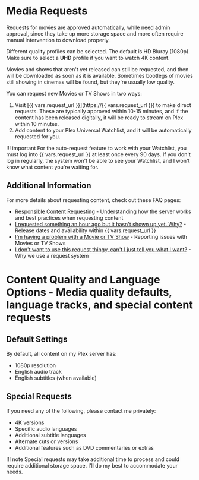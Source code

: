 # Media Requests

Requests for movies are approved automatically, while need admin approval, since they take up more storage space and more often require manual intervention to download properly.

Different quality profiles can be selected. The default is HD Bluray (1080p). Make sure to select a **UHD** profile if you want to watch 4K content.

Movies and shows that aren't yet released can still be requested, and then will be downloaded as soon as it is available. Sometimes bootlegs of movies still showing in cinemas will be found, but they're usually low quality.

You can request new Movies or TV Shows in two ways:

1. Visit [{{ vars.request_url }}](https://{{ vars.request_url }}) to make direct requests. These are typically approved within 10-15 minutes, and if the content has been released digitally, it will be ready to stream on Plex within 10 minutes.
2. Add content to your Plex Universal Watchlist, and it will be automatically requested for you.

!!! important
    For the auto-request feature to work with your Watchlist, you must log into {{ vars.request_url }} at least once every 90 days. If you don't log in regularly, the system won't be able to see your Watchlist, and I won't know what content you're waiting for.

## Additional Information
For more details about requesting content, check out these FAQ pages:

- [Responsible Content Requesting](../faq/responsible-content-requests.md) - Understanding how the server works and best practices when requesting content
- [I requested something an hour ago but it hasn't shown up yet. Why?](../faq/missing-requests.md) - Release dates and availability within {{ vars.request_url }}
- [I'm having a problem with a Movie or TV Show](../faq/media-issues.md) - Reporting issues with Movies or TV Shows
- [I don't want to use this request thingy, can't I just tell you what I want?](../faq/i-dont-want-to-use-jellyseerr.md) - Why we use a request system


# Content Quality and Language Options - Media quality defaults, language tracks, and special content requests

## Default Settings
By default, all content on my Plex server has:

- 1080p resolution
- English audio track
- English subtitles (when available)

## Special Requests
If you need any of the following, please contact me privately:

- 4K versions
- Specific audio languages
- Additional subtitle languages
- Alternate cuts or versions
- Additional features such as DVD commentaries or extras

!!! note
    Special requests may take additional time to process and could require additional storage space. I'll do my best to accommodate your needs.
